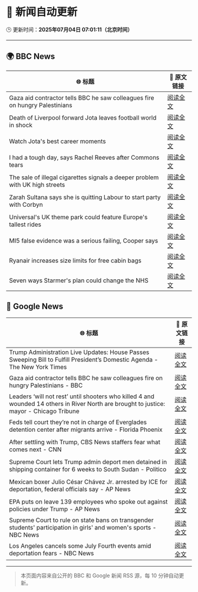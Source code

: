 # 🧠 新闻自动更新

🕒 更新时间：**2025年07月04日 07:01:11（北京时间）**

---

## 🌍 BBC News

| 🌐 标题 | 🔗 原文链接 |
|--------|-------------|
| Gaza aid contractor tells BBC he saw colleagues fire on hungry Palestinians | [阅读全文](https://www.bbc.com/news/articles/cnvmry71q5yo) |
| Death of Liverpool forward Jota leaves football world in shock | [阅读全文](https://www.bbc.com/sport/football/articles/crl05r070wro) |
| Watch Jota's best career moments | [阅读全文](https://www.bbc.com/sport/videos/cr7947g2pm3o) |
| I had a tough day, says Rachel Reeves after Commons tears | [阅读全文](https://www.bbc.com/news/articles/ce8z3lgkd8eo) |
| The sale of illegal cigarettes signals a deeper problem with UK high streets | [阅读全文](https://www.bbc.com/news/articles/cy9097lwxg9o) |
| Zarah Sultana says she is quitting Labour to start party with Corbyn | [阅读全文](https://www.bbc.com/news/articles/cwyel9kgdvdo) |
| Universal's UK theme park could feature Europe's tallest rides | [阅读全文](https://www.bbc.com/news/articles/c5yplvrvx0vo) |
| MI5 false evidence was a serious failing, Cooper says | [阅读全文](https://www.bbc.com/news/articles/c1e0dpv1yxno) |
| Ryanair increases size limits for free cabin bags | [阅读全文](https://www.bbc.com/news/articles/c5yl2y8m5glo) |
| Seven ways Starmer's plan could change the NHS | [阅读全文](https://www.bbc.com/news/articles/cjd2y7dkjpxo) |

## 📰 Google News

| 🌐 标题 | 🔗 原文链接 |
|--------|-------------|
| Trump Administration Live Updates: House Passes Sweeping Bill to Fulfill President’s Domestic Agenda - The New York Times | [阅读全文](https://news.google.com/rss/articles/CBMic0FVX3lxTE1tOE85OWotVTV2ckFxb0lDWHZrb2ZlcURCeFJtaUlBOWJoNlZySnRHY0ZOT3M2WlhLaGhuay1WejN6aTN0dS1XNDVxTGQtUzRsOHdUTHNlYWc1ZUVkMTRWLUZ0RDJaand4WjJrNzJ0MXBVVk0?oc=5) |
| Gaza aid contractor tells BBC he saw colleagues fire on hungry Palestinians - BBC | [阅读全文](https://news.google.com/rss/articles/CBMiWkFVX3lxTE85cDBBVDI2aTBOQWIxQ2RzNExGemxjdzcwR3lpd0Y3aDU0b0xIa1JIYU5PVXJ6Tjg2SU1qU1pUeWk3M1JENzFPTmVsNWlsQzd1ZHlPeWdLX0Q1QdIBX0FVX3lxTFA4UzlaVWhVRmVtbmpTekhpSVJ2NE1YeEFsN0MxVkxaTXZJVUJlNkdpZm9zNGIyV1Q2VWtvTFFlZnF0cmg5VVBEZXV2LW1UajVSQ3BsbXNpekFYckVQZHRJ?oc=5) |
| Leaders ‘will not rest’ until shooters who killed 4 and wounded 14 others in River North are brought to justice: mayor - Chicago Tribune | [阅读全文](https://news.google.com/rss/articles/CBMifEFVX3lxTE1qX1dVSTRiWDk4amp0QzlfdDgzVEFOeEhyQTRoWjhZckEtX0JkZEx6eFR3U2JnTW80eHp6NUVZSlBXaEszTkJxazlsbENMVUJMTm5WX280SFo3Sk9KUG5acTBOSFhBRkZhaFk1Y0Q1WENMUTg5bjhadWFPR0o?oc=5) |
| Feds tell court they’re not in charge of Everglades detention center after migrants arrive - Florida Phoenix | [阅读全文](https://news.google.com/rss/articles/CBMixwFBVV95cUxONGotMjlmTmU4a0ZEYm1DTWZSaFBXaFJrQUZaZzY4NEJmYkI5eDhnUE8xTHdQLS1lTkd6bmt2cXdXMlJrc19od0VmVXVHQWl5VzhNY1A0WjRnd3E1TTNyM3FaYVpJS1pLdmVDSU5ESFRVOVdKVmQ0aHkwMklzankxdnAxeWRnbnFhb3B5T0pyR25qQ1JPN2J3OTIzSHB3T3B6eVdxczFQM1JKRTZ5MTZjc3hsTzVQTWV6V0I0dWZTLUZDbHNqcU0w?oc=5) |
| After settling with Trump, CBS News staffers fear what comes next - CNN | [阅读全文](https://news.google.com/rss/articles/CBMilwFBVV95cUxNc0s0WUljM1dMckkzNmw3NkZINndXamQwc1NlYTdsWGE2Q1FLQlRieU5kb2VBQU5OdEM1ZlFHT0hsUU1OOWJRNGtXdnd6c3BSSkV5cHpXaHltbThLZWczZ3MybVNWMzBLdnBhbG1UVlpaMU91M1cwTm9pckRoSzlVWXVKWU9oXzhOeVQzX2stdlctMV9NcnB30gGcAUFVX3lxTE93UXJncGYyMzZrMXB4eXp1dW91d2dHMlBUbjJ0djk0bW93RTlQLUVxVEM3bkdJTENKWHFjS3prTXh6dW9lcF85ekR6WXFuM3FqTnRoYXBnTDBlaEYzbXdNTjVPM1NkRHZLbjFyQmRHOHhKenBLWFFORjVrSHZkcWZxTkZYR2lMT01PQjRsWVQtM3h0T2xIUDhGRkJOYQ?oc=5) |
| Supreme Court lets Trump admin deport men detained in shipping container for 6 weeks to South Sudan - Politico | [阅读全文](https://news.google.com/rss/articles/CBMipAFBVV95cUxQa1haRFd5TEZxcDVCcW1SbXhFeWFwdTNjZUM0V0IyTEE5ZWVOeTJYODcwQTFWblFuWl81a29ERjM0Mk13SWQ5TTZKTlhHWGUza1dJV0NBMDdreURoa0RNaXFFWHVXdFdONHVIbzY0TXB6VnBDbDNsbDFfSkFtaGRHdlpyVGtubE9GRFJITEVkMmkwX3BQUDZUOV9ReE1CZEJfQXIyXw?oc=5) |
| Mexican boxer Julio César Chávez Jr. arrested by ICE for deportation, federal officials say - AP News | [阅读全文](https://news.google.com/rss/articles/CBMiswFBVV95cUxQVDBsMkZGd2xiQ0xzb09jaTdfeE1veEZyOVhWMV9CM0E1NG1EN1BkWklGOFNTbDB4Um1BZGNya1ltQXpsYjBlMEdVTmJfOG0zNGZUZkEtNkRFUUl5dGhENkhVSVlLUmpSQk5rODB1bGxwaE9qcWh5X0c3ekhaU2ZTME1sMHJLNWxjbGpzTzdNSUJ4RDdNZ3JmZzR0MFJ5MEl0QzAzS0hsWW0wYzQyQzJadURfTQ?oc=5) |
| EPA puts on leave 139 employees who spoke out against policies under Trump - AP News | [阅读全文](https://news.google.com/rss/articles/CBMipAFBVV95cUxOSmV1V3hvRFF3X1ZXbmFKNzRDQnFpQkNsMGFsLU1ubzhuWHk2NDdjaDdRVWZEZHozbUVpc2ZiN2NsWjRQTEVkejdGRWVjTUZKM0pKemtOSFRicHVZYUR0SjFFY3lKLXh2dllHNXRZLWo4U1ZUd1Q3LUR1QUdTTzhVWmpQdUlIWTNUbE9rTkdrazlGdlF6TnFWZjFKS0JjaFltLXFFMQ?oc=5) |
| Supreme Court to rule on state bans on transgender students' participation in girls' and women's sports - NBC News | [阅读全文](https://news.google.com/rss/articles/CBMitAFBVV95cUxOdHNyMjZoTEFVMlVKLXJac193cU9RSjZIN04ydmlBRW5oTHdrNW9FSVFRVmlSVjUzeFdOd0RnLTlKWVNCMzBfUW54OGh0cTctZ3l1M2VrOGRpaER5T0xkNWpMdy05QVBNbWRob3ItNmNwQ3lRZTl2aDR0UGxFdE9xUkNfQVFVZ09zT3FLNk5fTmhLZkt4M2syOXBucDBEWlpSYUtuZG5aUEFtdkhLNDI5R1dCZzTSAVZBVV95cUxNYWp5WS1RR1NmeDlNODRrOEo0TU1mdkZKUGFaMVdFTEZ1c2thOUFpS3VqZG9pOXdIU21QWUtHVmRCWHAxMDBraXk3V21pUER0WlNVUkdIZw?oc=5) |
| Los Angeles cancels some July Fourth events amid deportation fears - NBC News | [阅读全文](https://news.google.com/rss/articles/CBMipwFBVV95cUxNdW9oa2FNR1FtRkp6Q3lFQU1QSWNVRXd4VURTYi16ZHVVR0tKY09ZaTI4VW9pV3NaeUhOMkI0Vm5RUmNvVTlobkVYYUI2bnY2blRuNHY5bHhKbTlNbDhUVWtqUnpoVy1xSkozZ2dCNVYyblktQ2Y3SWNmSmdSTlR6SkNKOUw3OXVoQUkzZGFwV2FxemJpT1VXRWZtblNuNUNISGlaUXZMd9IBVkFVX3lxTE16eDFpRHpGMjNoMFRPWkpWN2tfY2xRN0JhT0dJbWVWUV9mZnZ5U3NYdnVXTHpEZnBuVmlFN2tQOWdGRFhSV1UwMm5BTE1VX0pqcG1HVGlB?oc=5) |

---
> 本页面内容来自公开的 BBC 和 Google 新闻 RSS 源，每 10 分钟自动更新。
